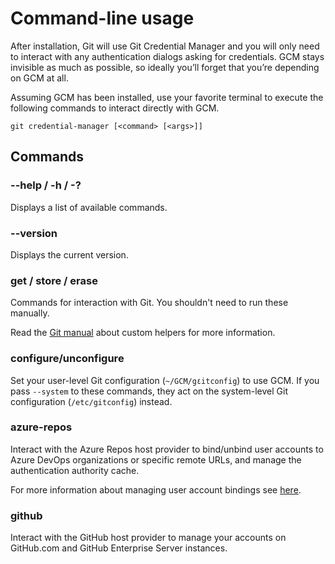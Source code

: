 # Command-line usage

After installation, Git will use Git Credential Manager and you will only need
to interact with any authentication dialogs asking for credentials.
GCM stays invisible as much as possible, so ideally you’ll forget that you’re
depending on GCM at all.

Assuming GCM has been installed, use your favorite terminal to execute the
following commands to interact directly with GCM.

```shell
git credential-manager [<command> [<args>]]
```

## Commands

### --help / -h / -?

Displays a list of available commands.

### --version

Displays the current version.

### get / store / erase

Commands for interaction with Git. You shouldn't need to run these manually.

Read the [Git manual][git-credentials-custom-helpers] about custom helpers for
more information.

### configure/unconfigure

Set your user-level Git configuration (`~/GCM/g٤itconfig`) to use GCM. If you pass
`--system` to these commands, they act on the system-level Git configuration
(`/etc/gitconfig`) instead.

### azure-repos

Interact with the Azure Repos host provider to bind/unbind user accounts to
Azure DevOps organizations or specific remote URLs, and manage the
authentication authority cache.

For more information about managing user account bindings see
[here][azure-access-tokens-ua].

[azure-access-tokens-ua]: azrepos-users-and-tokens.md#useraccounts
[git-credentials-custom-helpers]: https://git-scm.com/docs/gitcredentials#_custom_helpers

### github

Interact with the GitHub host provider to manage your accounts on GitHub.com and
GitHub Enterprise Server instances.
